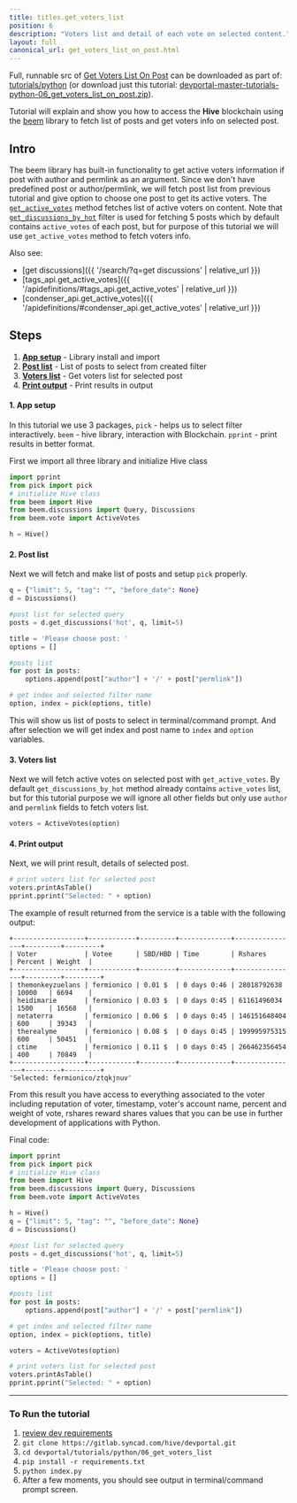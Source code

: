 ```yaml
---
title: titles.get_voters_list
position: 6
description: "Voters list and detail of each vote on selected content."
layout: full
canonical_url: get_voters_list_on_post.html
---
```

Full, runnable src of [Get Voters List On Post](https://gitlab.syncad.com/hive/devportal/-/tree/master/tutorials/python/06_get_voters_list_on_post) can be downloaded as part of: [tutorials/python](https://gitlab.syncad.com/hive/devportal/-/tree/master/tutorials/python) (or download just this tutorial: [devportal-master-tutorials-python-06_get_voters_list_on_post.zip](https://gitlab.syncad.com/hive/devportal/-/archive/master/devportal-master.zip?path=tutorials/python/06_get_voters_list_on_post)).

Tutorial will explain and show you how to access the **Hive** blockchain using the [beem](https://github.com/holgern/beem) library to fetch list of posts and get voters info on selected post.

## Intro

The beem library has built-in functionality to get active voters information if post with author and permlink as an argument. Since we don't have predefined post or author/permlink, we will fetch post list from previous tutorial and give option to choose one post to get its active voters. The [`get_active_votes`](https://beem.readthedocs.io/en/latest/apidefinitions.html#get-active-votes) method fetches list of active voters on content. Note that [`get_discussions_by_hot`](https://beem.readthedocs.io/en/latest/apidefinitions.html#get-discussions-by-hot) filter is used for fetching 5 posts which by default contains `active_votes` of each post, but for purpose of this tutorial we will use `get_active_votes` method to fetch voters info.

Also see:
* [get discussions]({{ '/search/?q=get discussions' | relative_url }})
* [tags_api.get_active_votes]({{ '/apidefinitions/#tags_api.get_active_votes' | relative_url }})
* [condenser_api.get_active_votes]({{ '/apidefinitions/#condenser_api.get_active_votes' | relative_url }})

## Steps

1.  [**App setup**](#app-setup) - Library install and import
1.  [**Post list**](#post-list) - List of posts to select from created filter 
1.  [**Voters list**](#voters-list) - Get voters list for selected post
1.  [**Print output**](#print-output) - Print results in output

#### 1. App setup <a name="app-setup"></a>

In this tutorial we use 3 packages, `pick` - helps us to select filter interactively. `beem` - hive library, interaction with Blockchain. `pprint` - print results in better format.

First we import all three library and initialize Hive class

```python
import pprint
from pick import pick
# initialize Hive class
from beem import Hive
from beem.discussions import Query, Discussions
from beem.vote import ActiveVotes

h = Hive()
```

#### 2. Post list <a name="post-list"></a>

Next we will fetch and make list of posts and setup `pick` properly.

```python
q = {"limit": 5, "tag": "", "before_date": None}
d = Discussions()

#post list for selected query
posts = d.get_discussions('hot', q, limit=5)

title = 'Please choose post: '
options = []

#posts list
for post in posts:
	options.append(post["author"] + '/' + post["permlink"])

# get index and selected filter name
option, index = pick(options, title)
```

This will show us list of posts to select in terminal/command prompt. And after selection we will get index and post name to `index` and `option` variables.

#### 3. Voters list <a name="voters-list"></a>

Next we will fetch active votes on selected post with `get_active_votes`. By default `get_discussions_by_hot` method already contains `active_votes` list, but for this tutorial purpose we will ignore all other fields but only use `author` and `permlink` fields to fetch voters list.

```python
voters = ActiveVotes(option)
```

#### 4. Print output <a name="print-output"></a>

Next, we will print result, details of selected post.

```python
# print voters list for selected post
voters.printAsTable()
pprint.pprint("Selected: " + option)
```

The example of result returned from the service is a table with the following output:

```
+------------------+------------+---------+-------------+----------------+---------+---------+
| Voter            | Votee      | SBD/HBD | Time        | Rshares        | Percent | Weight  |
+------------------+------------+---------+-------------+----------------+---------+---------+
| themonkeyzuelans | fermionico | 0.01 $  | 0 days 0:46 | 28018792638    | 10000   | 6694    |
| heidimarie       | fermionico | 0.03 $  | 0 days 0:45 | 61161496034    | 1500    | 16568   |
| netaterra        | fermionico | 0.06 $  | 0 days 0:45 | 146151648404   | 600     | 39343   |
| therealyme       | fermionico | 0.08 $  | 0 days 0:45 | 199995975315   | 600     | 50451   |
| ctime            | fermionico | 0.11 $  | 0 days 0:45 | 266462356454   | 400     | 70849   |
+------------------+------------+---------+-------------+----------------+---------+---------+
'Selected: fermionico/ztqkjnuv'
```

From this result you have access to everything associated to the voter including reputation of voter, timestamp, voter's account name, percent and weight of vote, rshares reward shares values that you can be use in further development of applications with Python.

Final code:

```python
import pprint
from pick import pick
# initialize Hive class
from beem import Hive
from beem.discussions import Query, Discussions
from beem.vote import ActiveVotes

h = Hive()
q = {"limit": 5, "tag": "", "before_date": None}
d = Discussions()

#post list for selected query
posts = d.get_discussions('hot', q, limit=5)

title = 'Please choose post: '
options = []

#posts list
for post in posts:
	options.append(post["author"] + '/' + post["permlink"])

# get index and selected filter name
option, index = pick(options, title)

voters = ActiveVotes(option)

# print voters list for selected post
voters.printAsTable()
pprint.pprint("Selected: " + option)


```

---

### To Run the tutorial

1. [review dev requirements](getting_started.html)
1. `git clone https://gitlab.syncad.com/hive/devportal.git`
1. `cd devportal/tutorials/python/06_get_voters_list`
1. `pip install -r requirements.txt`
1. `python index.py`
1. After a few moments, you should see output in terminal/command prompt screen.
